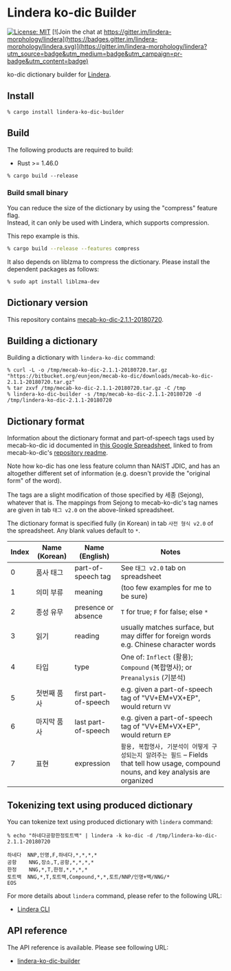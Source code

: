 # Lindera ko-dic Builder

[![License: MIT](https://img.shields.io/badge/License-MIT-yellow.svg)](https://opensource.org/licenses/MIT) [![Join the chat at https://gitter.im/lindera-morphology/lindera](https://badges.gitter.im/lindera-morphology/lindera.svg)](https://gitter.im/lindera-morphology/lindera?utm_source=badge&utm_medium=badge&utm_campaign=pr-badge&utm_content=badge)

ko-dic dictionary builder for [Lindera](https://github.com/lindera-morphology/lindera).


## Install

```shell script
% cargo install lindera-ko-dic-builder
```


## Build

The following products are required to build:

- Rust >= 1.46.0

```shell script
% cargo build --release
```

### Build small binary

You can reduce the size of the dictionary by using the "compress" feature flag.  
Instead, it can only be used with Lindera, which supports compression.

This repo example is this.

```sh
% cargo build --release --features compress
```

It also depends on liblzma to compress the dictionary. Please install the dependent packages as follows:

```text
% sudo apt install liblzma-dev
```


## Dictionary version

This repository contains [mecab-ko-dic-2.1.1-20180720](https://bitbucket.org/eunjeon/mecab-ko-dic/downloads/).


## Building a dictionary

Building a dictionary with `lindera-ko-dic` command:

```shell script
% curl -L -o /tmp/mecab-ko-dic-2.1.1-20180720.tar.gz "https://bitbucket.org/eunjeon/mecab-ko-dic/downloads/mecab-ko-dic-2.1.1-20180720.tar.gz"
% tar zxvf /tmp/mecab-ko-dic-2.1.1-20180720.tar.gz -C /tmp
% lindera-ko-dic-builder -s /tmp/mecab-ko-dic-2.1.1-20180720 -d /tmp/lindera-ko-dic-2.1.1-20180720
```


## Dictionary format

Information about the dictionary format and part-of-speech tags used by mecab-ko-dic id documented in [this Google Spreadsheet](https://docs.google.com/spreadsheets/d/1-9blXKjtjeKZqsf4NzHeYJCrr49-nXeRF6D80udfcwY/edit#gid=589544265), linked to from mecab-ko-dic's [repository readme](https://bitbucket.org/eunjeon/mecab-ko-dic/src/master/README.md).

Note how ko-dic has one less feature column than NAIST JDIC, and has an altogether different set of information (e.g. doesn't provide the "original form" of the word).

The tags are a slight modification of those specified by 세종 (Sejong), whatever that is. The mappings from Sejong to mecab-ko-dic's tag names are given in tab `태그 v2.0` on the above-linked spreadsheet.

The dictionary format is specified fully (in Korean) in tab `사전 형식 v2.0` of the spreadsheet. Any blank values default to `*`.

| Index | Name (Korean) | Name (English) | Notes |
| --- | --- | --- | --- |
| 0 | 품사 태그 | part-of-speech tag | See `태그 v2.0` tab on spreadsheet  |
| 1 | 의미 부류 | meaning | (too few examples for me to be sure) |
| 2 | 종성 유무 | presence or absence | `T` for true; `F` for false; else `*` |
| 3 | 읽기 | reading | usually matches surface, but may differ for foreign words e.g. Chinese character words |
| 4 | 타입 | type | One of: `Inflect` (활용); `Compound` (복합명사); or `Preanalysis` (기분석) |
| 5 | 첫번째 품사 | first part-of-speech | e.g. given a part-of-speech tag of "VV+EM+VX+EP", would return `VV` |
| 6 | 마지막 품사 | last part-of-speech | e.g. given a part-of-speech tag of "VV+EM+VX+EP", would return `EP` |
| 7 | 표현 | expression | `활용, 복합명사, 기분석이 어떻게 구성되는지 알려주는 필드` – Fields that tell how usage, compound nouns, and key analysis are organized |


## Tokenizing text using produced dictionary

You can tokenize text using produced dictionary with `lindera` command:

```shell script
% echo "하네다공항한정토트백" | lindera -k ko-dic -d /tmp/lindera-ko-dic-2.1.1-20180720
```

```text
하네다  NNP,인명,F,하네다,*,*,*,*
공항    NNG,장소,T,공항,*,*,*,*
한정    NNG,*,T,한정,*,*,*,*
토트백  NNG,*,T,토트백,Compound,*,*,토트/NNP/인명+백/NNG/*
EOS
```

For more details about `lindera` command, please refer to the following URL:

- [Lindera CLI](https://github.com/lindera-morphology/lindera/lindera-cli)


## API reference

The API reference is available. Please see following URL:
- <a href="https://docs.rs/lindera-ko-dic-builder" target="_blank">lindera-ko-dic-builder</a>
